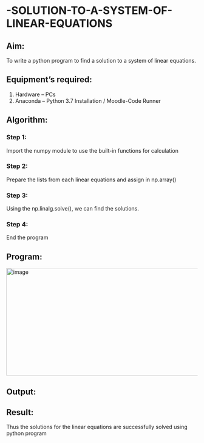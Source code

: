 # -SOLUTION-TO-A-SYSTEM-OF-LINEAR-EQUATIONS
## Aim:
To write a python program to find a solution to a system of linear equations.
## Equipment’s required:
1. 	Hardware – PCs
2. 	Anaconda – Python 3.7 Installation / Moodle-Code Runner
## Algorithm:
### Step 1: 
Import the numpy module to use the built-in functions for calculation
### Step 2: 
Prepare the lists from each linear equations and assign in np.array()
### Step 3: 
Using the np.linalg.solve(), we can find the solutions.
### Step 4: 
End the program
## Program:
<img width="954" height="283" alt="image" src="https://github.com/user-attachments/assets/dbefb259-3783-4c2d-b3c1-7f396d4aa009" />

## Output:
## Result: 
Thus the solutions for the linear equations are successfully solved using python program

